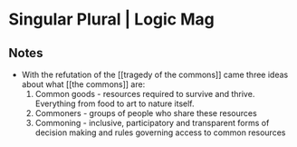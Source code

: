 # Singular Plural | Logic Mag



## Notes

-   With the refutation of the [[tragedy of the commons]] came three ideas about what [[the commons]] are:
    1.  Common goods - resources required to survive and thrive. Everything from food to art to nature itself.
    2.  Commoners - groups of people who share these resources
    3.  Commoning - inclusive, participatory and transparent forms of decision making and rules governing access to common resources
